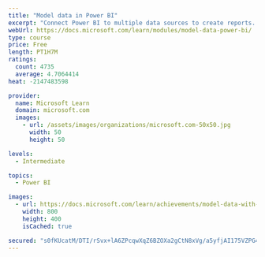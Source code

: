 ```yaml
---
title: "Model data in Power BI"
excerpt: "Connect Power BI to multiple data sources to create reports. Define the relationship between your data sources."
webUrl: https://docs.microsoft.com/learn/modules/model-data-power-bi/
type: course
price: Free
length: PT1H7M
ratings:
  count: 4735
  average: 4.7064414
heat: -2147483598

provider:
  name: Microsoft Learn
  domain: microsoft.com
  images:
    - url: /assets/images/organizations/microsoft.com-50x50.jpg
      width: 50
      height: 50

levels:
  - Intermediate

topics:
  - Power BI

images:
  - url: https://docs.microsoft.com/learn/achievements/model-data-with-power-bi-desktop-social.png
    width: 800
    height: 400
    isCached: true

secured: "s0fKUcatM/DTI/rSvx+lA6ZPcqwXqZ6BZOXa2gCtN8xVg/a5yfjAI175VZPG4f1JeC+MQzBWTzDYY+XpYzNNz8E7EogGcpHdJC5BWhZ5PYkwvixMpRlpFLyY1vTPEFDWlHoj7Z1yEeAXgaSfq2RyqfWldbxPQLMCcsSgNL6nckq14l4878UjhmzgvxjMFT6F+r4n3H50AO6pmX0nEgg0HmFyPh7ijnx3wUYx6B0NfHYBZGpM7lxdtIiFjYaUthPgAfaP/hjMYb4lX4pwoelNWijL9yeBo1APrQ3bJ5aMegxwX6Ovb+rvqpVnmK5icrE9Imlbrf+AS+1P3Q2n/Pv2R2BBzIoVlIpgI/xrlcDLoXMCV+LCCPkJdOHW0GrTNFbIlZp+eSD4nZsjCbK5KFHnD9+ZLJQMd2bpgfC9SK3t078=;qmxPm9sI6W2lSPYoE2Ro2A=="
---
```


